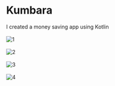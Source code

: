 # Kumbara
I created a money saving app using Kotlin <br> <br>
![1](https://user-images.githubusercontent.com/70278989/227964142-b98c5953-a7c2-463f-beff-5be3aea7d4ad.jpg) <br> <br>
![2](https://user-images.githubusercontent.com/70278989/227964161-8698c3a9-19b2-4dbf-964c-26f8d8390900.jpg) <br> <br>
![3](https://user-images.githubusercontent.com/70278989/227964187-45b856d1-0cbf-4002-9cbb-73edce6d25c9.jpg) <br> <br>
![4](https://user-images.githubusercontent.com/70278989/227964204-4ea21177-795a-463a-87e8-8294db1e87da.jpg) <br> <br>
